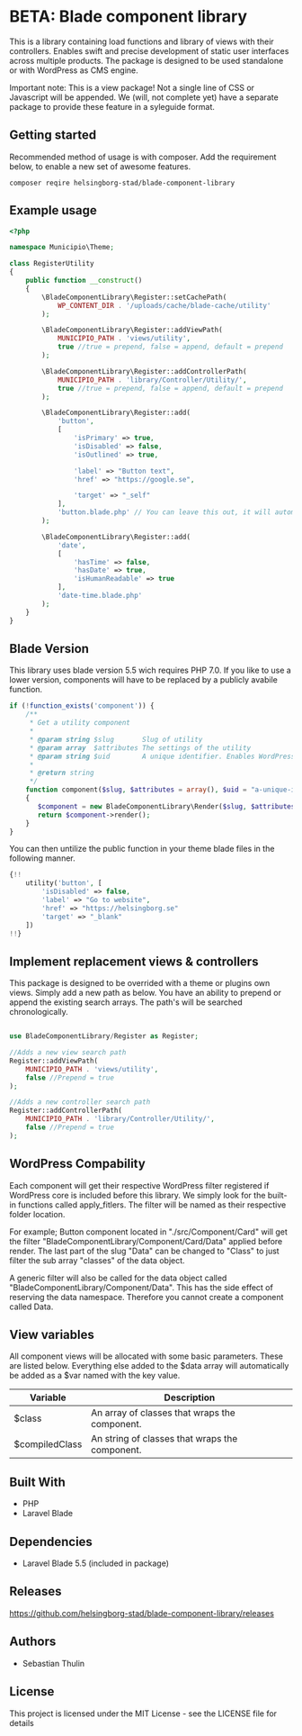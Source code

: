 BETA: Blade component library
================

This is a library containing load functions and library of views with their controllers. Enables swift and precise development of static user interfaces across multiple products. The package is designed to be used standalone or with WordPress as CMS engine. 

Important note: This is a view package! Not a single line of CSS or Javascript will be appended. We (will, not complete yet) have a separate package to provide these feature in a syleguide format. 

## Getting started
Recommended method of usage is with composer. Add the requirement below, to enable a new set of awesome features. 

```
composer reqire helsingborg-stad/blade-component-library
```

## Example usage
```php
<?php

namespace Municipio\Theme;

class RegisterUtility
{
    public function __construct()
    {
        \BladeComponentLibrary\Register::setCachePath(
            WP_CONTENT_DIR . '/uploads/cache/blade-cache/utility'
        );

        \BladeComponentLibrary\Register::addViewPath(
            MUNICIPIO_PATH . 'views/utility',
            true //true = prepend, false = append, default = prepend
        ); 

        \BladeComponentLibrary\Register::addControllerPath(
            MUNICIPIO_PATH . 'library/Controller/Utility/',
            true //true = prepend, false = append, default = prepend
        );

        \BladeComponentLibrary\Register::add(
            'button',
            [
                'isPrimary' => true,
                'isDisabled' => false, 
                'isOutlined' => true,

                'label' => "Button text",
                'href' => "https://google.se",

                'target' => "_self"
            ],
            'button.blade.php' // You can leave this out, it will automatically be generated from slug. 
        );

        \BladeComponentLibrary\Register::add(
            'date',
            [
                'hasTime' => false,
                'hasDate' => true, 
                'isHumanReadable' => true
            ],
            'date-time.blade.php' 
        );
    }
}
```

## Blade Version
This library uses blade version 5.5 wich requires PHP 7.0. If you like to use a lower version, components will have to be replaced by a publicly avabile function. 

```php
if (!function_exists('component')) {
    /**
     * Get a utility component
     * 
     * @param string $slug       Slug of utility
     * @param array  $attributes The settings of the utility
     * @param string $uid        A unique identifier. Enables WordPress or other filter system to uniquly identify a location of the component to make adjustments to a single component. 
     * 
     * @return string
     */
    function component($slug, $attributes = array(), $uid = "a-unique-id")
    {
       $component = new BladeComponentLibrary\Render($slug, $attributes);
       return $component->render(); 
    }
}
```

You can then untilize the public function in your theme blade files in the following manner. 

```php
{!! 
    utility('button', [
        'isDisabled' => false,
        'label' => "Go to website",
        'href' => "https://helsingborg.se"
        'target' => "_blank"
    ])
!!}
```

## Implement replacement views & controllers
This package is designed to be overrided with a theme or plugins own views. Simply add a new path as below. You have an ability to prepend or append the existing search arrays. The path's will be searched chronologically. 

```php

use BladeComponentLibrary/Register as Register;

//Adds a new view search path
Register::addViewPath(
    MUNICIPIO_PATH . 'views/utility',
    false //Prepend = true
); 

//Adds a new controller search path
Register::addControllerPath(
    MUNICIPIO_PATH . 'library/Controller/Utility/',
    false //Prepend = true
);

```

## WordPress Compability
Each component will get their respective WordPress filter registered if WordPress core is included before this library. We simply look for the built-in functions called apply_fitlers. The filter will be named as their respective folder location. 

For example; Button component located in "./src/Component/Card" will get the filter "BladeComponentLibrary/Component/Card/Data" applied before render. The last part of the slug "Data" can be changed to "Class" to just filter the sub array "classes" of the data object. 

A generic filter will also be called for the data object called "BladeComponentLibrary/Component/Data". This has the side effect of reserving the data namespace. Therefore you cannot create a component called Data.  

## View variables

All component views will be allocated with some basic parameters. These are listed below. Everything else added to the $data array will automatically be added as a $var named with the key value.

| Variable       | Description                                    |
|----------------|------------------------------------------------|
| $class         | An array of classes that wraps the component.  |
| $compiledClass | An string of classes that wraps the component. |
    

## Built With 

- PHP 
- Laravel Blade

## Dependencies
- Laravel Blade 5.5 (included in package)

## Releases

https://github.com/helsingborg-stad/blade-component-library/releases

## Authors

- Sebastian Thulin 

## License 

This project is licensed under the MIT License - see the LICENSE file for details